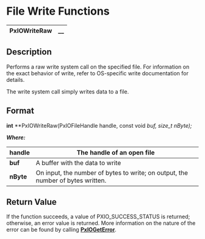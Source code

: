 # File Write Functions 

**PxIOWriteRaw** |  **__**  
---|---  
  
## Description

Performs a raw write system call on the specified file. For information on the exact behavior of write, refer to OS-specific write documentation for details.

The write system call simply writes data to a file.

## Format

**int** **PxIOWriteRaw(PxIOFileHandle handle, const void *buf, size_t *nByte);**

**_Where:_**

**handle** |  The handle of an open file  
---|---  
**buf** |  A buffer with the data to write  
**nByte** |  On input, the number of bytes to write; on output, the number of bytes written.  
  
## Return Value

If the function succeeds, a value of PXIO_SUCCESS_STATUS is returned; otherwise, an error value is returned. More information on the nature of the error can be found by calling **[PxIOGetError](../Error%20Functions/PxIOGetError.md)**.
